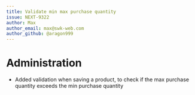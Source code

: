 ```yaml
---
title: Validate min max purchase quantity
issue: NEXT-9322
author: Max
author_email: max@swk-web.com
author_github: @aragon999
---
```

# Administration
*  Added validation when saving a product, to check if the max purchase quantity exceeds the min purchase quantity
